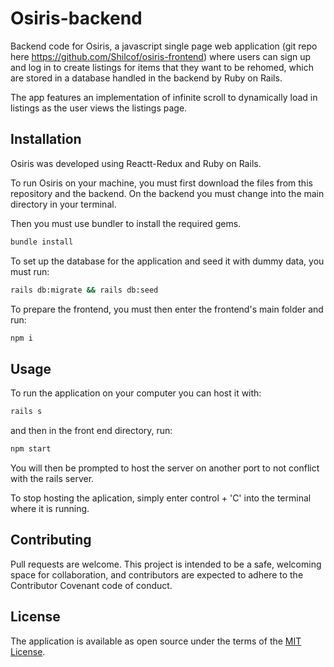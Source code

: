# Osiris-backend

Backend code for Osiris, a javascript single page web application (git repo here https://github.com/Shilcof/osiris-frontend) where users can sign up and log in to create listings for items that they want to be rehomed, which are stored in a database handled in the backend by Ruby on Rails.

The app features an implementation of infinite scroll to dynamically load in listings as the user views the listings page.

## Installation

Osiris was developed using Reactt-Redux and Ruby on Rails.

To run Osiris on your machine, you must first download the files from this repository and the backend. On the backend you must change into the main directory in your terminal.

Then you must use bundler to install the required gems.

```bash
bundle install
```

To set up the database for the application and seed it with dummy data, you must run:

```bash
rails db:migrate && rails db:seed
```

To prepare the frontend, you must then enter the frontend's main folder and run:

```bash
npm i
```

## Usage

To run the application on your computer you can host it with:

```bash
rails s
```

and then in the front end directory, run:

```bash
npm start
```

You will then be prompted to host the server on another port to not conflict with the rails server.

To stop hosting the aplication, simply enter control + 'C' into the terminal where it is running.

## Contributing
Pull requests are welcome. This project is intended to be a safe, welcoming space for collaboration, and contributors are expected to adhere to the Contributor Covenant code of conduct.

## License
The application is available as open source under the terms of the [MIT License](https://opensource.org/licenses/MIT).